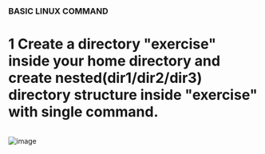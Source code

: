 ### BASIC LINUX COMMAND

# 1 Create a directory "exercise" inside your home directory and create nested(dir1/dir2/dir3) directory structure inside "exercise" with single command.


```  mkdir -p exerscise/dir1/dir2/dir3
```
![image](https://github.com/user-attachments/assets/d1aa7fa6-cb61-4720-953a-c44c11024366)

